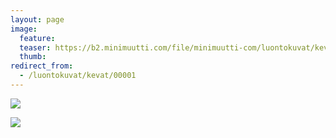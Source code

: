 ```yaml
---
layout: page
image:
  feature:
  teaser: https://b2.minimuutti.com/file/minimuutti-com/luontokuvat/kev%C3%A4t/IMG_20130511_074818-245px.jpg
  thumb:
redirect_from:
  - /luontokuvat/kevat/00001
---
```


![](https://b2.minimuutti.com/file/minimuutti-com/luontokuvat/kev%C3%A4t/IMG_20130511_074811-800px.jpg)

![](https://b2.minimuutti.com/file/minimuutti-com/luontokuvat/kev%C3%A4t/IMG_20130511_074818-800px.jpg)
